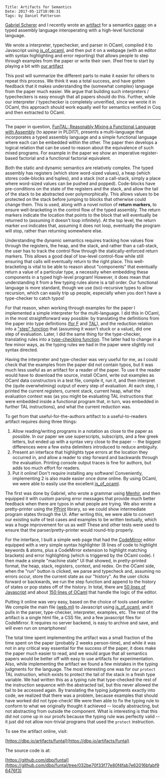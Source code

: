     Title: Artifacts for Semantics
    Date: 2017-05-12T10:08:31
    Tags: by Daniel Patterson

[Gabriel Scherer](http://gallium.inria.fr/~scherer/) and I recently wrote
an [artifact](https://dbp.io/artifacts/funtal) for a
semantics [paper](https://dbp.io/pubs/2017/funtal.pdf) on a typed assembly
language interoperating with a high-level functional language. 

<!-- more -->

We wrote a interpreter, typechecker, and parser in OCaml, compiled it to
Javascript using [js_of_ocaml](http://ocsigen.org/js_of_ocaml/), and then put it
on a webpage (with an editor with syntax highlighting and error reporting) that
allows people to step through examples from the paper or write their own. (Feel
free to start by playing a bit
with [our artifact](https://dbp.io/artifacts/funtal)

This post will summarize the different parts to make it easier for others to
repeat this process. We think it was a total success, and have gotten feedback
that it makes understanding the (somewhat complex) language from the paper much
easier. We argue that building such interpreters / typecheckers is easy enough
that all papers should do this. Further, while our interpreter / typechecker is
completely unverified, since we wrote it in OCaml, this approach should work
equally well for semantics verified in Coq and then extracted to OCaml.

------

The paper in question,
[FunTAL: Reasonably Mixing a Functional Language with Assembly](https://dbp.io/pubs/2017/funtal.pdf) (to
appear in PLDI17), presents a multi-language that incorporates a typed assembly
language and a simple functional language where each can be embedded within the
other. The paper then develops a logical relation that can be used to reason
about the equivalence of such mixed programs. For example in the paper we show an
imperative register-based factorial and a functional factorial equivalent.

Both the static and dynamic semantics are relatively complex. The typed assembly
has registers (which store word-sized values), a heap (which stores code-blocks
and tuples), and a stack (not a call-stack, simply a place where word-sized
values can be pushed and popped). Code-blocks have pre-conditions on the state
of the registers and the stack, and allow the tail of the stack to be abstracted
over polymorphically. This allows values to be protected on the stack before
jumping to blocks that otherwise could change them. This is used, along with a
novel notion of **return markers**, to ensure well-bracketing in the control
flow of the typed assembly. The return markers indicate the location that points
to the block that will eventually be returned to (assuming it doesn't loop
infinitely). At the top level, the return marker `end` indicates that, assuming
it does not loop, eventually the program will stop, rather than returning
somewhere else. 

Understanding the dynamic semantics requires tracking how values flow through
the registers, the heap, and the stack, and rather than a call-stack, the user
has to track the control flow through the statically-enforced return markers.
This allows a good deal of low-level control-flow while still ensuring that
calls will eventually return to the right place. This well-bracketing is vital
to be able to reason about "components" that eventually return a value of a
particular type, a necessity when embedding these components in a typed
high-level program! However, it does mean that understanding it from a few
typing rules alone is a tall order. Our functional language is more standard,
though we use (iso)-recursive types to allow recursion, which can easily trip up
people, especially when you don't have a type-checker to catch typos!

For that reason, when working through examples for the paper I implemented a
simple interpreter for the multi-language. I did this in OCaml, in the most
straightforward way possible: by translating the definitions from the paper into
type definitions
([for F](https://github.com/dbp/funtal/blob/032be70f33f77e80f4fab7e62016bfabf96476f3/ftal.ml#L835) and
[TAL](https://github.com/dbp/funtal/blob/032be70f33f77e80f4fab7e62016bfabf96476f3/ftal.ml#L1209)),
and the reduction relation into
a
["step" function](https://github.com/dbp/funtal/blob/032be70f33f77e80f4fab7e62016bfabf96476f3/ftal.ml#L1155) that
(assuming it wasn't stuck or a value), did one step of evaluation. Later, I did
the same thing for the type-checker, translating rules into
a
[type-checking function](https://github.com/dbp/funtal/blob/032be70f33f77e80f4fab7e62016bfabf96476f3/ftal.ml#L282).
The latter had to change in a few minor ways, as the typing rules we had in the
paper were slightly not syntax directed.

Having the interpreter and type-checker was very useful for me, as I could check
that the examples from the paper did not contain typos, but it was much less
useful as an artifact for a reader of the paper. To use it the reader would have to
download the source, install OCaml, write out examples as OCaml data
constructors in a test file, compile it, run it, and then interpret the (quite
overwhelming) output of every step of evaluation. At each step, I printed the
current registers, current stack, current heap, what the evaluation context was
(as you might be evaluating TAL instructions that were embedded inside a
functional program that, in turn, was embedded in further TAL instructions), and
what the current reduction was.

To get from that useful-for-the-authors artifact to a useful-to-readers artifact
requires doing three things:

1. Allow reading/writing programs in a notation as close to the paper as
   possible. In our paper we use superscripts, subscripts, and a few greek
   letters, but ended up with a syntax very close to the paper -- the biggest
   differences were a few extra delimiters introduced to reduce ambiguity. 
2. Present an interface that highlights type errors at the location they
   occurred in, and allow a reader to step forward and backwards through the
   evaluation. Printing console output traces is fine for authors, but adds too
   much effort for readers.
3. Put it online! Don't require installing any software! Conveniently,
   implementing 2 is also made easier once done online. By using OCaml, we were
   able to easily use the
   excellent [js_of_ocaml](http://ocsigen.org/js_of_ocaml/).

The first was done by Gabriel, who wrote a grammar
using [Menhir](http://gallium.inria.fr/~fpottier/menhir/), and then equipped it
with custom parsing error messages that provide much better feedback when there
are typos in what people are trying. We also wrote a pretty-printer using
the [PPrint](http://gallium.inria.fr/blog/first-release-of-pprint/) library, so
we could show intermediate program states through the UI. After writing this, we
were able to convert our existing suite of test cases and examples to be
written textually, which was a huge improvement for us as well! These and other
tests were used to ensure that the parser/pretty-printer would round-trip properly.

For the interface, I built a simple web page that had
the [CodeMirror](https://codemirror.net/) editor equipped with a very simple
syntax highlighter (8 lines of code to highlight keywords & atoms, plus a
CodeMirror extension to highlight matching brackets) and error highlighting
(which is triggered by the OCaml code). I then made a simple "machine state" UI
that showed, in pretty-printed format, the heap, stack, registers, context, and
redex. On the OCaml side, when the "run" button is clicked, we parse and
typecheck and, assuming no errors occur, store the current state as our "history".
As the user clicks forward or backwards, we run the step function and append to the history of
states or pop states off of the history. In total, there
are
[50 lines of Javascript](https://github.com/dbp/funtal/blob/032be70f33f77e80f4fab7e62016bfabf96476f3/artifact/index.html#L246) and
about
[150 lines of OCaml](https://github.com/dbp/funtal/blob/032be70f33f77e80f4fab7e62016bfabf96476f3/web.ml) that
handle the logic of the editor.

Putting it online was very easy, based on the choice of tools used earlier. We
compile the main file
([web.ml](https://github.com/dbp/funtal/blob/032be70f33f77e80f4fab7e62016bfabf96476f3/web.ml))
to Javascript using [js_of_ocaml](http://ocsigen.org/js_of_ocaml/), and it pulls in the parser, type-checker,
interpreter, examples, etc. The rest of the artifact is a single html file, a
CSS file, and a few javascript files for CodeMirror. It requires no server
backend, is easy to archive and save, and will even run on smartphones! 

The total time spent implementing the artifact was a small fraction of the time
spent on the paper (probably 2 weeks person-time), and while it was not in any
critical way essential for the success of the paper, it does make the paper much
easier to read, and we would argue that all semantics papers would be better off
with easy to use artifacts for experimentation. Also, while implementing the
artifact we found a few mistakes in the typing judgments for the language. The
most interesting one was for our `protect` TAL instruction, which exists to
protect the tail of the stack in a fresh type variable. We had written this as a
typing rule that type-checked the rest of the instruction sequence with the
abstracted tail, but this never allowed the tail to be accessed again. By
translating the typing judgments exactly into code, we realized that there was a
problem, because examples that should have worked did not type-check! We were
then able to fix the typing rule to conform to what we originally thought it
achieved -- locally abstracting, but not abstracting from outside the component.
What is interesting is that this did not come up in our proofs because the
typing rule was perfectly valid -- it just did not allow non-trivial programs
that used the `protect` instruction.

To see the artifact online, visit:

[https://dbp.io/artifacts/funtal](https://dbp.io/artifacts/funtal)

The source code is at:

[https://github.com/dbp/funtal](https://github.com/dbp/funtal/tree/032be70f33f77e80f4fab7e62016bfabf96476f3)
